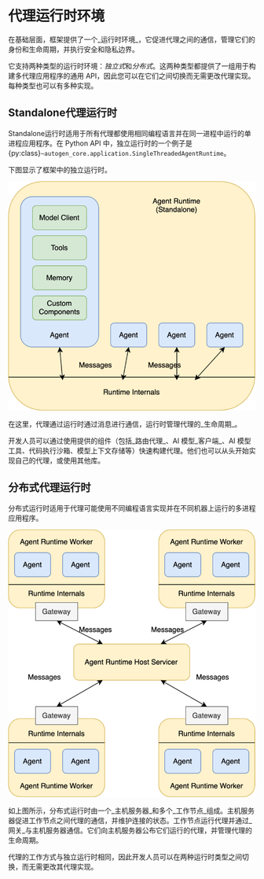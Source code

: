 # 代理运行时环境

在基础层面，框架提供了一个_运行时环境_，它促进代理之间的通信，管理它们的身份和生命周期，并执行安全和隐私边界。

它支持两种类型的运行时环境：*独立式*和*分布式*。这两种类型都提供了一组用于构建多代理应用程序的通用 API，因此您可以在它们之间切换而无需更改代理实现。每种类型也可以有多种实现。

## Standalone代理运行时

Standalone运行时适用于所有代理都使用相同编程语言并在同一进程中运行的单进程应用程序。在 Python API 中，独立运行时的一个例子是 {py:class}`~autogen_core.application.SingleThreadedAgentRuntime`。

下图显示了框架中的独立运行时。

![Standalone Runtime](architecture-standalone.svg)

在这里，代理通过运行时通过消息进行通信，运行时管理代理的_生命周期_。

开发人员可以通过使用提供的组件（包括_路由代理_、AI 模型_客户端_、AI 模型工具、代码执行沙箱、模型上下文存储等）快速构建代理。他们也可以从头开始实现自己的代理，或使用其他库。

## 分布式代理运行时

分布式运行时适用于代理可能使用不同编程语言实现并在不同机器上运行的多进程应用程序。

![Distributed Runtime](architecture-distributed.svg)

如上图所示，分布式运行时由一个_主机服务器_和多个_工作节点_组成。主机服务器促进工作节点之间代理的通信，并维护连接的状态。工作节点运行代理并通过_网关_与主机服务器通信。它们向主机服务器公布它们运行的代理，并管理代理的生命周期。

代理的工作方式与独立运行时相同，因此开发人员可以在两种运行时类型之间切换，而无需更改其代理实现。

